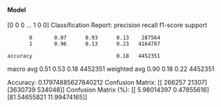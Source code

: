 #### Model
[0 0 0 ... 1 0 0]
Classification Report:
              precision    recall  f1-score   support

           0       0.07      0.93      0.13    287564
           1       0.96      0.13      0.23   4164787

    accuracy                           0.18   4452351
   macro avg       0.51      0.53      0.18   4452351
weighted avg       0.90      0.18      0.22   4452351

Accuracy: 0.17974885627840212
Confusion Matrix:
[[ 266257   21307]
 [3630739  534048]]
Confusion Matrix (%):
[[ 5.98014397  0.47855616]
 [81.54655821 11.99474165]]
